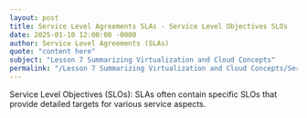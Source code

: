 ```yaml
---
layout: post
title: Service Level Agreements SLAs - Service Level Objectives SLOs
date: 2025-01-10 12:00:00 -0000
author: Service Level Agreements (SLAs)
quote: "content here"
subject: "Lesson 7 Summarizing Virtualization and Cloud Concepts"
permalink: "/Lesson 7 Summarizing Virtualization and Cloud Concepts/Service Level Agreements (SLAs)/Service Level Agreements SLAs - Service Level Objectives SLOs"
---
```


Service Level Objectives (SLOs): SLAs often contain specific SLOs that provide detailed targets for various service aspects.
